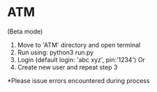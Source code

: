# ATM
(Beta mode)
1. Move to 'ATM' directory and open terminal
2. Run using: python3 run.py
3. Login (default login: 'abc xyz', pin:'1234')
      Or
4. Create new user and repeat step 3



*Please issue errors encountered during process
